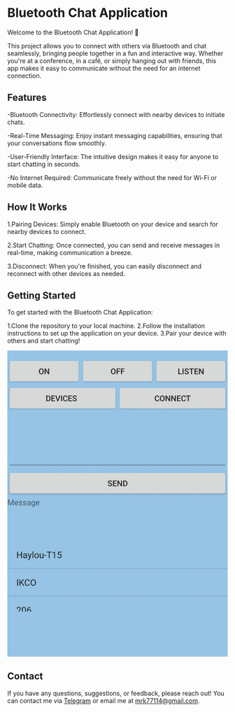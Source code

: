 # Bluetooth Chat Application
Welcome to the Bluetooth Chat Application! 🚀

This project allows you to connect with others via Bluetooth and chat seamlessly, bringing people together in a fun and interactive way. Whether you're at a conference, in a café, or simply hanging out with friends, this app makes it easy to communicate without the need for an internet connection.
## Features
-Bluetooth Connectivity: Effortlessly connect with nearby devices to initiate chats.

-Real-Time Messaging: Enjoy instant messaging capabilities, ensuring that your conversations flow smoothly.

-User-Friendly Interface: The intuitive design makes it easy for anyone to start chatting in seconds.

-No Internet Required: Communicate freely without the need for Wi-Fi or mobile data.

## How It Works
1.Pairing Devices: Simply enable Bluetooth on your device and search for nearby devices to connect.

2.Start Chatting: Once connected, you can send and receive messages in real-time, making communication a breeze.

3.Disconnect: When you're finished, you can easily disconnect and reconnect with other devices as needed.
## Getting Started
To get started with the Bluetooth Chat Application:

1.Clone the repository to your local machine.
2.Follow the installation instructions to set up the application on your device.
3.Pair your device with others and start chatting!

![Bluetooth](IMG_20241027_120009.jpg)
## Contact
If you have any questions, suggestions, or feedback, please reach out! You can contact me via [Telegram](https://t.me/mrk7711) or email me at mrk77114@gmail.com.


